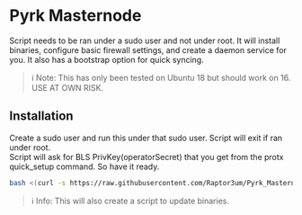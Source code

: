 # Pyrk Masternode
Script needs to be ran under a sudo user and not under root. It will install binaries, configure basic firewall settings, and create a daemon service for you. It also has a bootstrap option for quick syncing.

> ℹ Note: This has only been tested on Ubuntu 18 but should work on 16. USE AT OWN RISK.

## Installation
Create a sudo user and run this under that sudo user. Script will exit if ran under root.  
Script will ask for BLS PrivKey(operatorSecret) that you get from the protx quick_setup command. So have it ready.
```bash
bash <(curl -s https://raw.githubusercontent.com/Raptor3um/Pyrk_Masternode_Installer/main/install.sh)
```
> ℹ Info: This will also create a script to update binaries.
